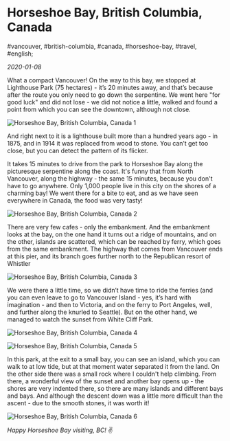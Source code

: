 # Horseshoe Bay, British Columbia, Canada

#vancouver, #british-columbia, #canada, #horseshoe-bay, #travel, #english;

_2020-01-08_

What a compact Vancouver! On the way to this bay, we stopped at Lighthouse Park (75 hectares) - it’s 20 minutes away, and that’s because after the route you only need to go down the serpentine. We went here "for good luck" and did not lose - we did not notice a little, walked and found a point from which you can see the downtown, although not close.

![Horseshoe Bay, British Columbia, Canada 1](/images/horseshoe-bay-british-columbia-canada/1.jpg "Horseshoe Bay, British Columbia, Canada 1")

And right next to it is a lighthouse built more than a hundred years ago - in 1875, and in 1914 it was replaced from wood to stone. You can’t get too close, but you can detect the pattern of its flicker.

It takes 15 minutes to drive from the park to Horseshoe Bay along the picturesque serpentine along the coast. It's funny that from North Vancouver, along the highway - the same 15 minutes, because you don't have to go anywhere. Only 1,000 people live in this city on the shores of a charming bay! We went there for a bite to eat, and as we have seen everywhere in Canada, the food was very tasty!

![Horseshoe Bay, British Columbia, Canada 2](/images/horseshoe-bay-british-columbia-canada/2.jpg "Horseshoe Bay, British Columbia, Canada 2")

There are very few cafes - only the embankment. And the embankment looks at the bay, on the one hand it turns out a ridge of mountains, and on the other, islands are scattered, which can be reached by ferry, which goes from the same embankment. The highway that comes from Vancouver ends at this pier, and its branch goes further north to the Republican resort of Whistler

![Horseshoe Bay, British Columbia, Canada 3](/images/horseshoe-bay-british-columbia-canada/3.jpg "Horseshoe Bay, British Columbia, Canada 3")

We were there a little time, so we didn’t have time to ride the ferries (and you can even leave to go to Vancouver Island - yes, it’s hard with imagination - and then to Victoria, and on the ferry to Port Angeles, well, and further along the knurled to Seattle). But on the other hand, we managed to watch the sunset from White Cliff Park.

![Horseshoe Bay, British Columbia, Canada 4](/images/horseshoe-bay-british-columbia-canada/4.jpg "Horseshoe Bay, British Columbia, Canada 4")

![Horseshoe Bay, British Columbia, Canada 5](/images/horseshoe-bay-british-columbia-canada/5.jpg "Horseshoe Bay, British Columbia, Canada 5")

In this park, at the exit to a small bay, you can see an island, which you can walk to at low tide, but at that moment water separated it from the land. On the other side there was a small rock where I couldn't help climbing. From there, a wonderful view of the sunset and another bay opens up - the shores are very indented there, so there are many islands and different bays and bays. And although the descent down was a little more difficult than the ascent - due to the smooth stones, it was worth it!

![Horseshoe Bay, British Columbia, Canada 6](/images/horseshoe-bay-british-columbia-canada/6.jpg "Horseshoe Bay, British Columbia, Canada 6")

_Happy Horseshoe Bay visiting, BC!_ :v:

